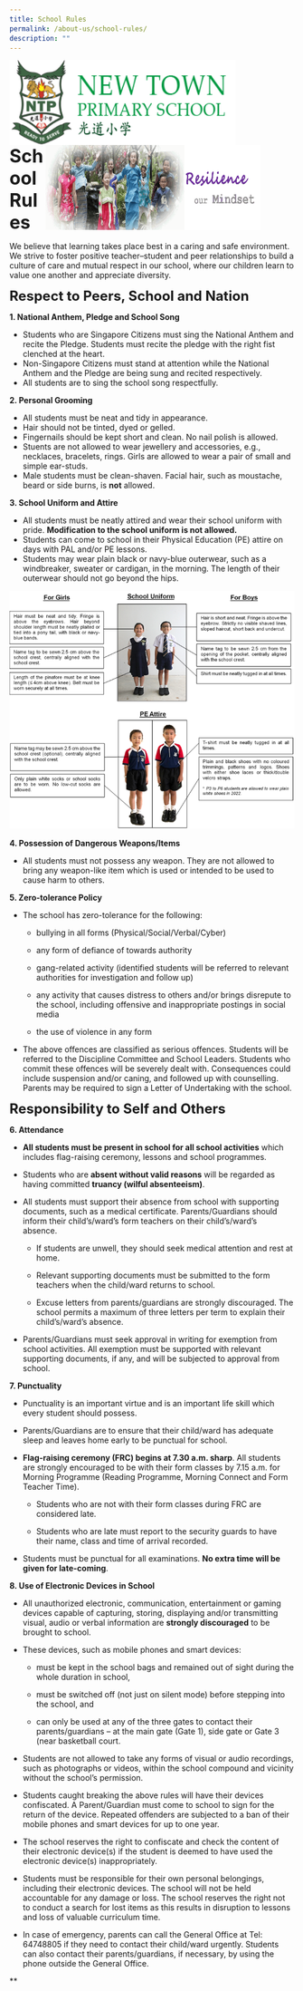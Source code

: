 ```yaml
---
title: School Rules
permalink: /about-us/school-rules/
description: ""
---
```

<img src="/images/logosub.png" style="width:400px;height:150px;margin-left:0px;" align = "left">

<img src="/images/Header%20GIF.gif" style="width:380px;height:150px;margin-right:60px;" align = "right">
<br><br><br><br><br><br>

**<font size=6>School Rules</font>**

We believe that learning takes place best in a caring and safe environment. We strive to foster positive teacher–student and peer relationships to build a culture of care and mutual respect in our school, where our children learn to value one another and appreciate diversity.
  

**<font size=5>Respect to Peers, School and Nation</font>**


  

**1\. National Anthem, Pledge and School Song**

*   Students who are Singapore Citizens must sing the National Anthem and recite the Pledge. Students must recite the pledge with the right fist clenched at the heart.
*   Non-Singapore Citizens must stand at attention while the National Anthem and the Pledge are being sung and recited respectively.
*   All students are to sing the school song respectfully. 

  

**2\. Personal Grooming**

*   All students must be neat and tidy in appearance. 
*   Hair should not be tinted, dyed or gelled. 
*   Fingernails should be kept short and clean. No nail polish is allowed. 
*   Stuents are not allowed to wear jewellery and accessories, e.g., necklaces, bracelets, rings. Girls are allowed to wear a pair of small and simple ear-studs.
*   Male students must be clean-shaven. Facial hair, such as moustache, beard or side burns, is **not** allowed. 

  

**3\. School Uniform and Attire**

*   All students must be neatly attired and wear their school uniform with pride. **Modification to the school uniform is not allowed.** 
*   Students can come to school in their Physical Education (PE) attire on days with PAL and/or PE lessons.
*   Students may wear plain black or navy-blue outerwear, such as a windbreaker, sweater or cardigan, in the morning. The length of their outerwear should not go beyond the hips. 

![](/images/About%20Us/School%20Rules.png)  

**4\. Possession of Dangerous Weapons/Items**

*   All students must not possess any weapon. They are not allowed to bring any weapon-like item which is used or intended to be used to cause harm to others.

  

**5\. Zero-tolerance Policy**

*   The school has zero-tolerance for the following:

       - bullying in all forms (Physical/Social/Verbal/Cyber) 
    
       - any form of defiance of towards authority  
    
       - gang-related activity (identified students will be referred to relevant authorities for investigation and follow up)  
    
       - any activity that causes distress to others and/or brings disrepute to the school, including offensive and inappropriate postings in social media
    
       - the use of violence in any form  
    

*   The above offences are classified as serious offences. Students will be referred to the Discipline Committee and School Leaders. Students who commit these offences will be severely dealt with. Consequences could include suspension and/or caning, and followed up with counselling. Parents may be required to sign a Letter of Undertaking with the school.



**<font size=5>Responsibility to Self and Others</font>**

**6\. Attendance**

*   **All students must be present in school for all school activities** which includes flag-raising ceremony, lessons and school programmes. 
    
*   Students who are **absent without valid reasons** will be regarded as having committed **truancy (wilful absenteeism)**. 
    
*   All students must support their absence from school with supporting documents, such as a medical certificate. Parents/Guardians should inform their child’s/ward’s form teachers on their child’s/ward’s absence. 
    

	 - If students are unwell, they should seek medical attention and rest at home.
    
	- Relevant supporting documents must be submitted to the form teachers when the child/ward returns to school. 
    
	- Excuse letters from parents/guardians are strongly discouraged. The school permits a maximum of three letters per term to explain their child’s/ward’s absence.
    

*   Parents/Guardians must seek approval in writing for exemption from school activities. All exemption must be supported with relevant supporting documents, if any, and will be subjected to approval from school.
    



**7\. Punctuality**


*   Punctuality is an important virtue and is an important life skill which every student should possess.
    
*   Parents/Guardians are to ensure that their child/ward has adequate sleep and leaves home early to be punctual for school.
    
*   **Flag-raising ceremony (FRC) begins at 7.30 a.m. sharp**. All students are strongly encouraged to be with their form classes by 7.15 a.m. for Morning Programme (Reading Programme, Morning Connect and Form Teacher Time). 
    

	*   Students who are not with their form classes during FRC are considered late. 

	*   Students who are late must report to the security guards to have their name, class and time of arrival recorded. 

* Students must be punctual for all examinations. **No extra time will be given for late-coming**.

  

**8\. Use of Electronic Devices in School**


*   All unauthorized electronic, communication, entertainment or gaming devices capable of capturing, storing, displaying and/or transmitting visual, audio or verbal information are **strongly discouraged** to be brought to school.  
    
*   These devices, such as mobile phones and smart devices:
    

	*   must be kept in the school bags and remained out of sight during the whole duration in school,

	*   must be switched off (not just on silent mode) before stepping into the school, and

	*   can only be used at any of the three gates to contact their parents/guardians – at the main gate (Gate 1), side gate or Gate 3 (near basketball court.


*   Students are not allowed to take any forms of visual or audio recordings, such as photographs or videos, within the school compound and vicinity without the school’s permission.
    
*   Students caught breaking the above rules will have their devices confiscated. A Parent/Guardian must come to school to sign for the return of the device. Repeated offenders are subjected to a ban of their mobile phones and smart devices for up to one year.
    
*   The school reserves the right to confiscate and check the content of their electronic device(s) if the student is deemed to have used the electronic device(s) inappropriately.
    
*   Students must be responsible for their own personal belongings, including their electronic devices. The school will not be held accountable for any damage or loss. The school reserves the right not to conduct a search for lost items as this results in disruption to lessons and loss of valuable curriculum time.
    
*   In case of emergency, parents can call the General Office at Tel: 64748805 if they need to contact their child/ward urgently. Students can also contact their parents/guardians, if necessary, by using the phone outside the General Office.
    

**